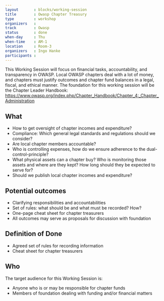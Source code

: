 ```yaml
---
layout       : blocks/working-session
title        : Owasp Chapter Treasury
type         : workshop
organizers   :
track        : Owasp
status       : done
when-day     : Thu
when-time    : AM-1
location     : Room-3
organizers   : Ingo Hanke
participants : 
---
```


This Working Session will focus on financial tasks, accountability, and transparency in OWASP. Local OWASP chapters deal with a lot of money, and chapters must justify outcomes and chapter fund balances in a legal, fiscal, and ethical manner. The foundation for this working session will be the Chapter Leader Handbook: https://www.owasp.org/index.php/Chapter_Handbook/Chapter_4:_Chapter_Administration

## What

- How to get oversight of chapter incomes and expenditure?
- Compliance: Which general legal standards and regulations should we consider?
- Are local chapter members accountable?
- Who is controlling expenses, how do we ensure adherence to the dual-control-principle?
- What physical assets can a chapter buy? Who is monitoring those assets and where are they kept? How long should they be expected to serve for?
- Should we publish local chapter incomes and expenditure?

## Potential outcomes

- Clarifying responsibilities and accountabilities
- Set of rules: what should be and what must be recorded? How?
- One-page cheat sheet for chapter treasurers
- All outcomes may serve as proposals for discussion with foundation

## Definition of Done

- Agreed set of rules for recording information
- Cheat sheet for chapter treasurers

## Who

The target audience for this Working Session is:

- Anyone who is or may be responsible for chapter funds
- Members of foundation dealing with funding and/or financial matters

